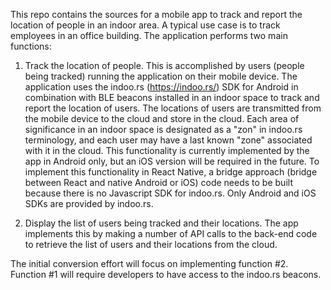 This repo contains the sources for a mobile app to track and report the location of people in 
an indoor area.  A typical use case is to track employees in an office building.
The application performs two main functions:

1.  Track the location of people.  This is accomplished by users (people being tracked) running 
the application on their mobile device.  The application uses the indoo.rs (https://indoo.rs/)
SDK for Android in combination with BLE beacons installed in an indoor space to track and
report the location of users.  The locations of users are transmitted from the mobile device 
to the cloud and store in the cloud.  Each area of significance in an indoor space is 
designated as a "zon" in indoo.rs terminology, and each user may have a last known "zone" 
associated with it in the cloud.  This functionality is currently implemented by the app in 
Android only, but an iOS version will be required in the future.  To implement this functionality
in React Native, a bridge approach (bridge between React and native Android or iOS) code needs 
to be built because there is no Javascript SDK for indoo.rs.  Only Android and iOS SDKs are 
provided by indoo.rs.

2.  Display the list of users being tracked and their locations.  The app implements this by 
making a number of API calls to the back-end code to retrieve the list of users and their 
locations from the cloud.

The initial conversion effort will focus on implementing function #2.  Function #1 will require 
developers to have access to the indoo.rs beacons.






